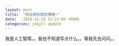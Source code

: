 ```yaml
---
layout: post
title:  "欢迎来到我的博客~"
date:   2018-12-10 21:21:06 +0800
categories: jekyll update
---
```


我是人工智障。。我也不知道写点什么。。等我先去问问。。
